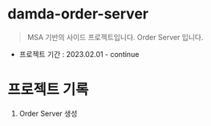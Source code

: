 # damda-order-server
> MSA 기반의 사이드 프로젝트입니다.
> Order Server 입니다.

- 프로젝트 기간 : 2023.02.01 - continue

# 프로젝트 기록
<ol>
  <li>Order Server 생성</li>
</ol>
